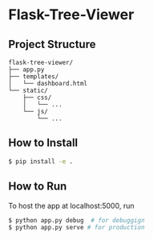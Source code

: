 # Flask-Tree-Viewer

## Project Structure

```
flask-tree-viewer/
├── app.py
├── templates/
│   └── dashboard.html
└── static/
    ├── css/
    │   └── ...
    └── js/
        └── ...
```


## How to Install

```bash
$ pip install -e .
```


## How to Run

To host the app at localhost:5000, run
```bash
$ python app.py debug  # for debuggign
$ python app.py serve # for production
```
